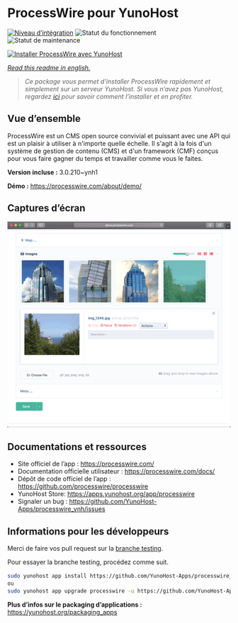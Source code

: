 <!--
N.B.: This README was automatically generated by https://github.com/YunoHost/apps/tree/master/tools/README-generator
It shall NOT be edited by hand.
-->

# ProcessWire pour YunoHost

[![Niveau d’intégration](https://dash.yunohost.org/integration/processwire.svg)](https://dash.yunohost.org/appci/app/processwire) ![Statut du fonctionnement](https://ci-apps.yunohost.org/ci/badges/processwire.status.svg) ![Statut de maintenance](https://ci-apps.yunohost.org/ci/badges/processwire.maintain.svg)

[![Installer ProcessWire avec YunoHost](https://install-app.yunohost.org/install-with-yunohost.svg)](https://install-app.yunohost.org/?app=processwire)

*[Read this readme in english.](./README.md)*

> *Ce package vous permet d’installer ProcessWire rapidement et simplement sur un serveur YunoHost.
Si vous n’avez pas YunoHost, regardez [ici](https://yunohost.org/#/install) pour savoir comment l’installer et en profiter.*

## Vue d’ensemble

ProcessWire est un CMS open source convivial et puissant avec une API qui est un plaisir à utiliser à n'importe quelle échelle. Il s'agit à la fois d'un système de gestion de contenu (CMS) et d'un framework (CMF) conçus pour vous faire gagner du temps et travailler comme vous le faites.


**Version incluse :** 3.0.210~ynh1

**Démo :** https://processwire.com/about/demo/

## Captures d’écran

![Capture d’écran de ProcessWire](./doc/screenshots/screenshot.png)

## Documentations et ressources

* Site officiel de l’app : <https://processwire.com/>
* Documentation officielle utilisateur : <https://processwire.com/docs/>
* Dépôt de code officiel de l’app : <https://github.com/processwire/processwire>
* YunoHost Store: <https://apps.yunohost.org/app/processwire>
* Signaler un bug : <https://github.com/YunoHost-Apps/processwire_ynh/issues>

## Informations pour les développeurs

Merci de faire vos pull request sur la [branche testing](https://github.com/YunoHost-Apps/processwire_ynh/tree/testing).

Pour essayer la branche testing, procédez comme suit.

``` bash
sudo yunohost app install https://github.com/YunoHost-Apps/processwire_ynh/tree/testing --debug
ou
sudo yunohost app upgrade processwire -u https://github.com/YunoHost-Apps/processwire_ynh/tree/testing --debug
```

**Plus d’infos sur le packaging d’applications :** <https://yunohost.org/packaging_apps>